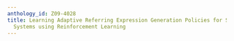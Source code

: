 ```yaml
---
anthology_id: Z09-4028
title: Learning Adaptive Referring Expression Generation Policies for Spoken Dialogue
  Systems using Reinforcement Learning
---
```

